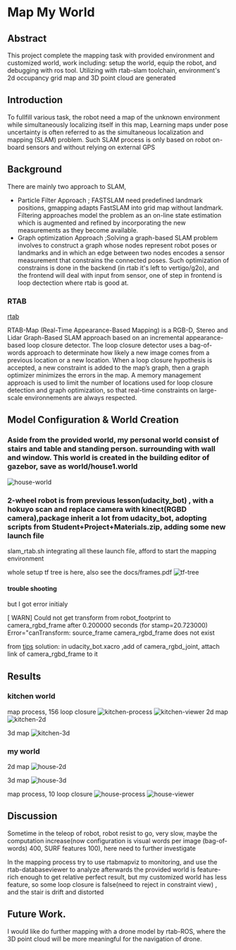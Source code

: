 
# Map My World

## Abstract

This project complete the mapping task with provided environment and customized world, work including: setup the world, equip the robot, and debugging with ros tool.  Utilizing  with rtab-slam toolchain, environment's 2d   occupancy grid map and 3D point cloud are generated

## Introduction 

To fullfill various task, the robot need a map of the unknown environment while simultaneously localizing itself in this map, Learning maps under pose uncertainty is often referred to as the simultaneous localization and mapping (SLAM) problem. Such SLAM process is only based on robot on-board sensors and without relying on external GPS



## Background 



There are mainly two approach to SLAM,

* Particle Filter Approach ; FASTSLAM need predefined landmark positions, gmapping adapts FastSLAM into grid map without landmark. Filtering approaches model the problem as an on-line state estimation which is augmented and refined by incorporating the new measurements as they become available.
* Graph optimization Approach ;Solving a graph-based SLAM problem involves to construct a graph whose nodes represent robot poses or landmarks and in which an edge between two nodes encodes a sensor measurement that constrains the connected poses. Such optimization of constrains is done in the backend (in rtab it's left to vertigo/g2o), and the frontend will deal with input from sensor, one of step in frontend is loop dectection where rtab is good at.

### RTAB

[rtab](https://raw.githubusercontent.com/wiki/introlab/rtabmap/doc/Labbe2015ULavalOverview.jpg)

RTAB-Map (Real-Time Appearance-Based Mapping) is a RGB-D, Stereo and Lidar Graph-Based SLAM approach based on an incremental appearance-based loop closure detector. The loop closure detector uses a bag-of-words approach to determinate how likely a new image comes from a previous location or a new location. When a loop closure hypothesis is accepted, a new constraint is added to the map’s graph, then a graph optimizer minimizes the errors in the map. A memory management approach is used to limit the number of locations used for loop closure detection and graph optimization, so that real-time constraints on large-scale environnements are always respected.  


 

## Model Configuration & World Creation

### Aside from the provided  world,  my personal world consist of stairs and table and standing person.  surrounding with wall and window. This world is created in the building editor of gazebor, save as world/house1.world
![house-world][house-world-img]


### 2-wheel robot is from previous lesson(udacity_bot) , with a hokuyo scan and replace camera with kinect(RGBD camera),package inherit a lot from  udacity_bot, adopting scripts from Student+Project+Materials.zip, adding some new launch file

slam_rtab.sh  integrating all these launch file, afford to start the mapping environment

whole setup tf tree is here, also see the docs/frames.pdf
![tf-tree][tf-tree-img]





#### trouble shooting

but I got error initialy

[ WARN]  Could not get transform from robot_footprint to camera_rgbd_frame after 0.200000 seconds (for stamp=20.723000)
Error="canTransform: source_frame camera_rgbd_frame does not exist

from [tips](https://answers.ros.org/question/232534/gazebo-camera-frame-is-inconsistent-with-rviz-opencv-convention/)
solution: in udacity_bot.xacro ,add  <joint>  of camera_rgbd_joint, attach link of  camera_rgbd_frame to it

## Results
 

### kitchen world

map process, 156 loop closure
![kitchen-process][kitchen-process-img]
![kitchen-viewer][kitchen-viewer-img]
2d map
![kitchen-2d][kitchen-2d-img]

3d map
![kitchen-3d][kitchen-3d-img]

### my world

2d map
![house-2d][house-2d-img]

3d map
![house-3d][house-3d-img]

map process, 10 loop closure
![house-process][house-process-img]
![house-viewer][house-viewer-img]

##  Discussion  

Sometime in the teleop of robot, robot resist to go,  very slow, maybe the computation increase(now configuration is visual words per image (bag-of-words) 400, SURF features  100), here need to further investigate

In the mapping process try to use rtabmapviz to monitoring, and use the rtab-databaseviewer to analyze afterwards
the provided world is  feature-rich enough to get relative perfect result, but my customized world has less feature, so some loop closure is false(need to reject in  constraint view) , and the stair is drift and distorted



## Future Work. 


I would like do further mapping with a drone model by rtab-ROS, where the 3D point cloud will be more meaningful for the navigation of drone. 


[tf-tree-img]: ./docs/rosgraph.png
[kitchen-2d-img]: ./docs/kitchen/2d.jpg
[kitchen-3d-img]: ./docs/kitchen/3d.png
[kitchen-process-img]: ./docs/kitchen/in-process.png
[kitchen-viewer-img]: ./docs/kitchen/in-viewer.png

[house-2d-img]: ./docs/house/2d.png
[house-3d-img]: ./docs/house/3d.png
[house-process-img]: ./docs/house/process.png
[house-world-img]: ./docs/house/world.png
[house-viewer-img]: ./docs/house/viewer.png
